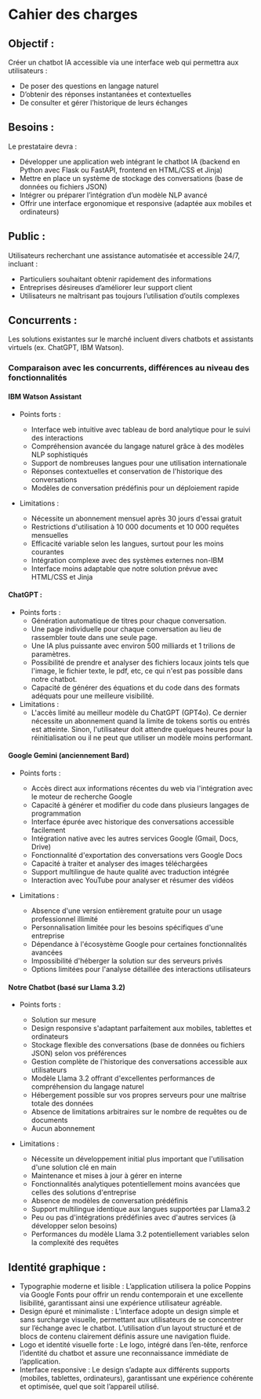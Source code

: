 # Cahier des charges

## Objectif :

Créer un chatbot IA accessible via une interface web qui permettra aux utilisateurs :

- De poser des questions en langage naturel
- D’obtenir des réponses instantanées et contextuelles
- De consulter et gérer l’historique de leurs échanges

## Besoins :

Le prestataire devra :

- Développer une application web intégrant le chatbot IA (backend en Python avec Flask ou FastAPI, frontend en HTML/CSS et Jinja)
- Mettre en place un système de stockage des conversations (base de données ou fichiers JSON)
- Intégrer ou préparer l’intégration d’un modèle NLP avancé
- Offrir une interface ergonomique et responsive (adaptée aux mobiles et ordinateurs)

## Public :

Utilisateurs recherchant une assistance automatisée et accessible 24/7, incluant :

- Particuliers souhaitant obtenir rapidement des informations
- Entreprises désireuses d’améliorer leur support client
- Utilisateurs ne maîtrisant pas toujours l’utilisation d’outils complexes

## Concurrents :

Les solutions existantes sur le marché incluent divers chatbots et assistants virtuels (ex. ChatGPT, IBM Watson).

### Comparaison avec les concurrents, différences au niveau des fonctionnalités

#### IBM Watson Assistant

- Points forts :

  - Interface web intuitive avec tableau de bord analytique pour le suivi des interactions
  - Compréhension avancée du langage naturel grâce à des modèles NLP sophistiqués
  - Support de nombreuses langues pour une utilisation internationale
  - Réponses contextuelles et conservation de l'historique des conversations
  - Modèles de conversation prédéfinis pour un déploiement rapide

- Limitations :
  - Nécessite un abonnement mensuel après 30 jours d'essai gratuit
  - Restrictions d'utilisation à 10 000 documents et 10 000 requêtes mensuelles
  - Efficacité variable selon les langues, surtout pour les moins courantes
  - Intégration complexe avec des systèmes externes non-IBM
  - Interface moins adaptable que notre solution prévue avec HTML/CSS et Jinja
#### ChatGPT :
- Points forts :
  - Génération automatique de titres pour chaque conversation.
  - Une page individuelle pour chaque conversation au lieu de rassembler toute dans une seule page.
  - Une IA plus puissante avec environ 500 milliards et 1 trilions de paramètres.
  - Possibilité de prendre et analyser des fichiers locaux joints tels que l'image, le fichier texte, le pdf, etc, ce qui n'est pas possible dans notre chatbot.
  - Capacité de générer des équations et du code dans des formats adéquats pour une meilleure visibilité.
- Limitations : 
  - L'accès limité au meilleur modèle du ChatGPT (GPT4o). Ce dernier nécessite un abonnement quand la limite de tokens sortis ou entrés est atteinte. Sinon, l'utilisateur doit attendre quelques heures pour la réinitialisation ou il ne peut que utiliser un modèle moins performant.

#### Google Gemini (anciennement Bard)
- Points forts :
  - Accès direct aux informations récentes du web via l'intégration avec le moteur de recherche Google
  - Capacité à générer et modifier du code dans plusieurs langages de programmation
  - Interface épurée avec historique des conversations accessible facilement
  - Intégration native avec les autres services Google (Gmail, Docs, Drive)
  - Fonctionnalité d'exportation des conversations vers Google Docs
  - Capacité à traiter et analyser des images téléchargées
  - Support multilingue de haute qualité avec traduction intégrée
  - Interaction avec YouTube pour analyser et résumer des vidéos

- Limitations :
  - Absence d'une version entièrement gratuite pour un usage professionnel illimité
  - Personnalisation limitée pour les besoins spécifiques d'une entreprise
  - Dépendance à l'écosystème Google pour certaines fonctionnalités avancées
  - Impossibilité d'héberger la solution sur des serveurs privés
  - Options limitées pour l'analyse détaillée des interactions utilisateurs


#### Notre Chatbot (basé sur Llama 3.2)
- Points forts :
  - Solution sur mesure
  - Design responsive s'adaptant parfaitement aux mobiles, tablettes et ordinateurs
  - Stockage flexible des conversations (base de données ou fichiers JSON) selon vos préférences
  - Gestion complète de l'historique des conversations accessible aux utilisateurs
  - Modèle Llama 3.2 offrant d'excellentes performances de compréhension du langage naturel
  - Hébergement possible sur vos propres serveurs pour une maîtrise totale des données
  - Absence de limitations arbitraires sur le nombre de requêtes ou de documents
  - Aucun abonnement

- Limitations :
  - Nécessite un développement initial plus important que l'utilisation d'une solution clé en main
  - Maintenance et mises à jour à gérer en interne
  - Fonctionnalités analytiques potentiellement moins avancées que celles des solutions d'entreprise
  - Absence de modèles de conversation prédéfinis
  - Support multilingue identique aux langues supportées par Llama3.2
  - Peu ou pas d'intégrations prédéfinies avec d'autres services (à développer selon besoins)
  - Performances du modèle Llama 3.2 potentiellement variables selon la complexité des requêtes

## Identité graphique :

- Typographie moderne et lisible :
  L’application utilisera la police Poppins via Google Fonts pour offrir un rendu contemporain et une excellente lisibilité, garantissant ainsi une expérience utilisateur agréable.
- Design épuré et minimaliste :
  L’interface adopte un design simple et sans surcharge visuelle, permettant aux utilisateurs de se concentrer sur l’échange avec le chatbot. L’utilisation d’un layout structuré et de blocs de contenu clairement définis assure une navigation fluide.
- Logo et identité visuelle forte :
  Le logo, intégré dans l’en-tête, renforce l’identité du chatbot et assure une reconnaissance immédiate de l’application.
- Interface responsive :
  Le design s’adapte aux différents supports (mobiles, tablettes, ordinateurs), garantissant une expérience cohérente et optimisée, quel que soit l’appareil utilisé.
